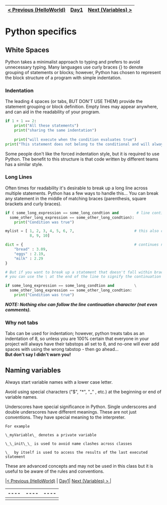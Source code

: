 |[< Previous (HelloWorld)](HelloWorld.md) | [Day1](../README.md)| [Next (Variables) > ](Variables.md) |
|----|----|----|
# Python specifics
## White Spaces

Python takes a minimalist approach to typing and prefers to avoid unnecessary typing.
Many languages use curly braces {} to denote grouping of statements or blocks;
however, Python has chosen to represent the block structure of a program with simple indentation.

### Indentation

The leading 4 spaces (or tabs, BUT DON'T USE THEM) provide the statement grouping or block definition.
Empty lines may appear anywhere, and can aid in the readability of your program.

```python
if 1 + 1 == 2:
    print("All these statements")
    print("sharing the same indentation")
    
    print("will execute when the condition evaluates true")
print("This statement does not belong to the conditional and will always execute")
```

Some people don't like the forced indentation style, but it is required to use Python.
The benefit to this structure is that code written by different teams has a similar style.

### Long Lines

Often times for readability it's desirable to break up a long line across multiple statements.
Python has a few ways to handle this...  You can break any statement in the middle of matching
braces (parenthesis, square brackets and curly braces).

```python
if ( some_long_expression == some_long_condtion and        # line continuation automatic
  some_other_long_expression == some_other_long_condtion):  
    print("Condition was true")

mylist = [ 1, 2, 3, 4, 5, 6, 7,                           # this also continues naturally
           8, 9, 10]

dict = {                                                  # continues naturally too
    "bread" : 3.09,
    "eggs" : 2.19,
    "milk" : 2.29
}

# But if you want to break up a statement that doesn't fall within braces
# you can use the \ at the end of the line to signify the continuation onto the next line

if some_long_expression == some_long_condtion and         \
  some_other_long_expression == some_other_long_condtion: 
    print("Condition was true")
```

*__NOTE: Nothing else can follow the line continuation character (not even comments).__*

### Why not tabs

Tabs can be used for indentation; however, python treats tabs as an indentation of 8, so unless you
are 100% certain that everyone in your project will always have their tabstops all set to 8, and 
no-one will ever add spaces with using the wrong tabstop - then go ahead...  
__But don't say I didn't warn you!__

## Naming variables
Always start variable names with a lower case letter.

Avoid using special characters  ("$", "*", "_" , etc.)  at the beginning or end of variable names.

Underscores have special significance in Python. Single underscores and double underscores have different meanings.
These are not just conventions. They have special meaning to the interpreter.

    For example

    \_myVariable\_ denotes a private variable

    \_\_init\_\_ is used to avoid name clashes across classes

    \_  by itself is used to access the results of the last executed statement

These are advanced concepts and may not be used in this class but it is useful to be aware of the rules and conventions.


|[< Previous (HelloWorld)](HelloWorld.md) | [Day1](../README.md)| [Next (Variables) > ](Variables.md) |

| ---- | ---- | ---- |
| ---- | ---- | ---- |
|      |      |      |